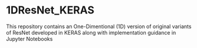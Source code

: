 # 1DResNet_KERAS
This repository contains an One-Dimentional (1D) version of original variants of ResNet developed in KERAS along with implementation guidance in Jupyter Notebooks
